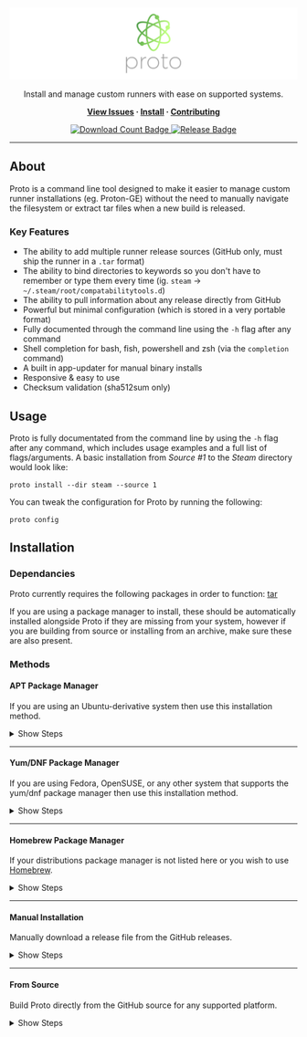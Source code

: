<!-- Repository Header Begin -->
<div align="center">

<img src="./.assets/Banners/banner.png" alt="Proto Logo">
  
Install and manage custom runners with ease on supported systems.

**[View Issues](https://github.com/BitsOfAByte/proto/issues) · [Install](#installation) · [Contributing](https://github.com/BitsOfAByte/proto/blob/main/CONTRIBUTING.md)**
  
<a href="#"> 
  <img src="https://img.shields.io/github/downloads/BitsOfAByte/proto/total?style=flat" alt="Download Count Badge">
  <img src="https://img.shields.io/github/v/tag/BitsOfAByte/proto?color=blue&label=Version&sort=semver&style=flat" alt="Release Badge">
</a>
  
</div>

---

<!-- Repository Header End -->

## About

Proto is a command line tool designed to make it easier to manage custom runner installations (eg. Proton-GE) without the need to manually navigate the filesystem or extract tar files when a new build is released. 

### Key Features

  - The ability to add multiple runner release sources (GitHub only, must ship the runner in a `.tar` format)
  - The ability to bind directories to keywords so you don't have to remember or type them every time (ig. `steam` -> `~/.steam/root/compatabilitytools.d`)
  - The ability to pull information about any release directly from GitHub
  - Powerful but minimal configuration (which is stored in a very portable format)
  - Fully documented through the command line using the `-h` flag after any command
  - Shell completion for bash, fish, powershell and zsh (via the `completion` command)
  - A built in app-updater for manual binary installs
  - Responsive & easy to use
  - Checksum validation (sha512sum only)

## Usage

Proto is fully documentated from the command line by using the `-h` flag after any command, which includes usage examples and a full list of flags/arguments. A basic installation from *Source #1* to the *Steam* directory would look like:
```
proto install --dir steam --source 1
```

You can tweak the configuration for Proto by running the following:
```
proto config
```


## Installation

### Dependancies
Proto currently requires the following packages in order to function: [tar](https://www.gnu.org/software/tar/)

If you are using a package manager to install, these should be automatically installed alongside Proto if they are missing from your system, however if you are building from source or installing from an archive, make sure these are also present. 

### Methods

#### APT Package Manager

If you are using an Ubuntu-derivative system then use this installation method.

<details>
<summary>Show Steps</summary>

<br>
  
1. Add the repository hosting Proto to your apt sources directory (Only run this once)
```
echo "deb [trusted=yes] https://packages.bitsofabyte.dev/apt/ /" | sudo tee -a /etc/apt/sources.list.d/bitsofabyte.list && sudo apt update
``` 

2. Install Proto to your system
```
sudo apt install proto
```

</details>  

---

#### Yum/DNF Package Manager

If you are using Fedora, OpenSUSE, or any other system that supports the yum/dnf package manager then use this installation method.

<details>
<summary>Show Steps</summary>
<br>
  
1. Add the repository hosting Proto to your yum/dnf repo directory (Only run this once)
```
echo "[BitsOfAByte]            
name=BitsOfAByte Packages         
baseurl=https://packages.bitsofabyte.dev/yum/
enabled=1
gpgcheck=0" | sudo tee -a /etc/yum.repos.d/bitsofabyte.repo && sudo yum update
``` 

2. Install Proto to your system
```
sudo yum install proto
```

</details>  

---

#### Homebrew Package Manager

If your distributions package manager is not listed here or you wish to use [Homebrew](https://brew.sh).

<details>
<summary>Show Steps</summary>
<br>
  
1. Install homebrew if you haven't already got it
```
/bin/bash -c "$(curl -fsSL https://raw.githubusercontent.com/Homebrew/install/HEAD/install.sh)"
```

2. Add the tap for Proto to homebrew
```
brew tap BitsOfAByte/proto https://github.com/BitsOfAByte/proto.git
```

3. Install proto to your system
```
brew install proto
```
  
</details>

---

#### Manual Installation

Manually download a release file from the GitHub releases.
<details>  
<summary>Show Steps</summary>
  
1. Download the [newest release](https://github.com/BitsOfAByte/proto/releases/latest) for your system/architecture
2. Extract the tar archive or install a `.rpm`/`.deb` package (these will also provide the repository to handle automatic updates)

If you aren't sure on what architecture you need to download, you should try `amd64` first as it is the most common.

</details>

---

#### From Source

Build Proto directly from the GitHub source for any supported platform.
<details>  
<summary>Show Steps</summary>
  
Building Proto from source is not recommended for beginners, but if you know what you're doing then follow these steps: 
1. Install [Go](https://go.dev/) on your system
2. Download the [GoReleaser](https://goreleaser.com/) package
3. Clone the repository to your system with `git clone https://github.com/BitsOfAByte/proto`
4. Inside the repository directory, run `goreleaser build --single-target --rm-dist --snapshot` to build.

You will find the compiled binary for your OS & Arch inside of the `/dist` folder. Any time you want to update your build you can run `proto app-update`.

</details>  
